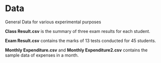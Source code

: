 # Data
General Data for various experimental purposes

**Class Result.csv** is the summary of three exam results for each student.

**Exam Result.csv** contains the marks of 13 tests conducted for 45 students.

**Monthly Expenditure.csv** and **Monthly Expenditure2.csv** contains the sample data of expenses in a month.  

